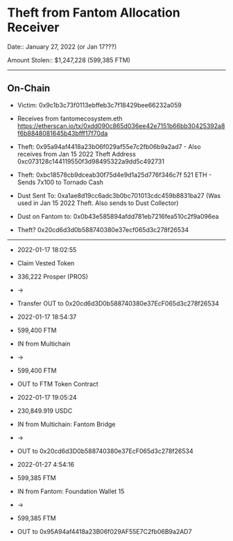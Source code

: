 # Theft from Fantom Allocation Receiver

Date:: January 27, 2022 (or Jan 17???)

Amount Stolen:: $1,247,228 (599,385 FTM)


---

## On-Chain

- Victim: 0x9c1b3c73f0113ebffeb3c7f18429bee66232a059

- Receives from fantomecosystem.eth https://etherscan.io/tx/0xdd090c865d036ee42e7151b66bb30425392a8f6b8848081645b43bfff17f70da

- Theft: 0x95a94af4418a23b06f029af55e7c2fb06b9a2ad7 - Also receives from Jan 15 2022 Theft Address 0xc073128c144119550f3d98495322a9dd5c492731

- Theft: 0xbc18578cb9dceab30f75d4e9d1a25d776f346c7f 521 ETH - Sends 7x100 to Tornado Cash

- Dust Sent To: 0xa1ae8d19cc6adc3b0bc701013cdc459b8831ba27 (Was used in Jan 15 2022 Theft. Also sends to Dust Collector)

- Dust on Fantom to: 0x0b43e585894afdd781eb7216fea510c2f9a096ea

- Theft? 0x20cd6d3d0b588740380e37ecf065d3c278f26534


---


- 2022-01-17 18:02:55
- Claim Vested Token
- 336,222 Prosper (PROS) 
- ->
- Transfer OUT to 0x20cd6d3D0b588740380e37EcF065d3c278f26534



- 2022-01-17 18:54:37
- 599,400 FTM
- IN from Multichain
- ->
- 599,400 FTM
- OUT to FTM Token Contract



- 2022-01-17 19:05:24
- 230,849.919 USDC
- IN from Multichain: Fantom Bridge
- ->
- OUT to 0x20cd6d3D0b588740380e37EcF065d3c278f26534



- 2022-01-27 4:54:16
- 599,385 FTM
- IN from Fantom: Foundation Wallet 15
- ->
- 599,385 FTM 
- OUT to 0x95A94af4418a23B06f029AF55E7C2fb06B9a2AD7
